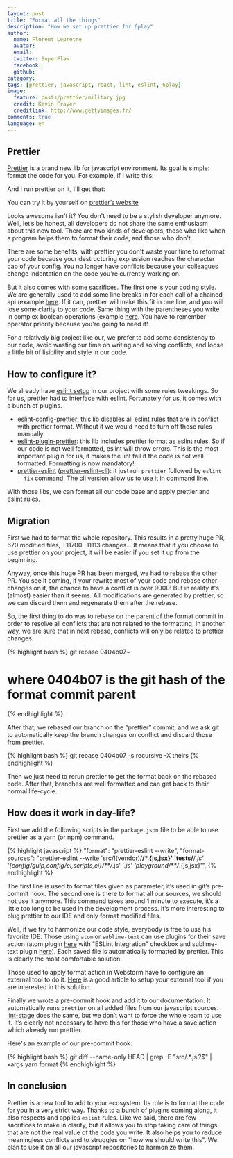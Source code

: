 ```yaml
---
layout: post
title: "Format all the things"
description: "How we set up prettier for 6play"
author:
  name: Florent Lepretre
  avatar:
  email:
  twitter: SuperFlaw
  facebook:       
  github:    
category:
tags: [prettier, javascript, react, lint, eslint, 6play]
image:
  feature: posts/prettier/military.jpg
  credit: Kevin Frayer
  creditlink: http://www.gettyimages.fr/
comments: true
language: en
---
```


## Prettier

[Prettier](https://github.com/prettier/prettier) is a brand new lib for javascript environment. Its goal is simple: format the code for you. For example, if I write this:
<script src="https://gist.github.com/flepretre/dcc564b045b204c7a2e184c8151ddfa0.js"></script>

And I run prettier on it, I'll get that:
<script src="https://gist.github.com/flepretre/5a18257706027651d7c38c1b2504f8a7.js"></script>

You can try it by yourself on [prettier’s website](https://prettier.github.io/prettier/#%7B%22content%22%3A%22import%20React%2C%20%7B%20Component%20%20%7D%20from%20'react'%3B%5Cn%5Cnexport%20default%5Cnclass%20Prettier%20extends%20Component%5Cn%7B%5Cn%20%20render%20()%7B%5Cn%20%20%20%20return%20(%5Cn%20%20%20%20%20%20%3Cdiv%20className%3D%5C%22prettier%5C%22%3E%5Cn%20%20%20%20%20%20%20%20%3Cdiv%3E%5Cn%20%20%20%20%20%20%20%20%20%20%3Ch1%3EAbout%20Prettier%3C%2Fh1%3E%3C%2Fdiv%3E%5Cn%20%20%20%20%20%20%20%20%3Cdiv%3EPrettier%20is%20gonna%20format%20all%20the%20things%2C%5Cn%20%20%20%20%20%20%20%20%20%20%20I%20don't%20need%20to%20be%20a%20stylish%20developer%20anymore%20%3Awink%3A%5Cn%20%20%20%20%20%20%20%20%3C%2Fdiv%3E%5Cn%20%20%20%20%20%20%3C%2Fdiv%3E%5Cn%20%20%20%20)%5Cn%20%20%7D%5Cn%7D%5Cn%22%2C%22options%22%3A%7B%22printWidth%22%3A120%2C%22tabWidth%22%3A2%2C%22singleQuote%22%3Afalse%2C%22trailingComma%22%3A%22all%22%2C%22bracketSpacing%22%3Afalse%2C%22jsxBracketSameLine%22%3Afalse%2C%22parser%22%3A%22babylon%22%2C%22doc%22%3Afalse%7D%7D)

Looks awesome isn't it? You don't need to be a stylish developer anymore. Well, let’s be honest, all developers do not share the same enthusiasm about this new tool. There are two kinds of developers, those who like when a program helps them to format their code, and those who don't.

There are some benefits, with prettier you don't waste your time to reformat your code because your destructuring expression reaches the character cap of your config. You no longer have conflicts because your colleagues change indentation on the code you're currently working on.

But it also comes with some sacrifices. The first one is your coding style. We are generally used to add some line breaks in for each call of a chained api (example [here](https://prettier.github.io/prettier/#%7B%22content%22%3A%22const%20renderPlayground%20%3D%20extraConfiguration%20%3D%3E%20%7B%5Cn%20%20store.dispatch(%5Cn%20%20%20%20settingsChange(%5Cn%20%20%20%20%20%20getPlaygroundBaseConfiguration(%5Cn%20%20%20%20%20%20%20%20merge(extraConfiguration%2C%20urlConfiguration)%5Cn%20%20%20%20%20%20)%5Cn%20%20%20%20)%5Cn%20%20)%3B%5Cn%7D%3B%5Cn%22%2C%22options%22%3A%7B%22printWidth%22%3A120%2C%22tabWidth%22%3A2%2C%22singleQuote%22%3Atrue%2C%22trailingComma%22%3A%22none%22%2C%22bracketSpacing%22%3Atrue%2C%22jsxBracketSameLine%22%3Afalse%2C%22parser%22%3A%22babylon%22%2C%22doc%22%3Afalse%7D%7D). If it can, prettier will make this fit in one line, and you will lose some clarity to your code. Same thing with the parentheses you write in complex boolean operations (example [here](https://prettier.github.io/prettier/#%7B%22content%22%3A%22export%20const%20mustRefresh%20%3D%20(%7Bapplaunch%3A%20%7BlastCheck%2C%20applaunchConfig%20%3D%20%7B%7D%7D%7D)%20%3D%3E%5Cn%20%20!lastCheck%20%7C%7C%20(moment().valueOf()%20-%20lastCheck%20%3E%20(applaunchConfig.maxAge%20%7C%7C%2015%20*%2060%20*%201000))%3B%22%2C%22options%22%3A%7B%22printWidth%22%3A120%2C%22tabWidth%22%3A2%2C%22singleQuote%22%3Atrue%2C%22trailingComma%22%3A%22none%22%2C%22bracketSpacing%22%3Atrue%2C%22jsxBracketSameLine%22%3Afalse%2C%22parser%22%3A%22babylon%22%2C%22doc%22%3Afalse%7D%7D). You have to remember operator priority because you're going to need it!

For a relatively big project like our, we prefer to add some consistency to our code, avoid wasting our time on writing and solving conflicts, and loose a little bit of lisibility and style in our code.

## How to configure it?

We already have [eslint setup](https://github.m6web.fr/m6web/eslint-config-m6web) in our project with some rules tweakings. So for us, prettier had to interface with eslint. Fortunately for us, it comes with a bunch of plugins.

- [eslint-config-prettier](https://github.com/prettier/eslint-config-prettier): this lib disables all eslint rules that are in conflict with prettier format. Without it we would need to turn off those rules manually.
- [eslint-plugin-prettier](https://github.com/not-an-aardvark/eslint-plugin-prettier): this lib includes prettier format as eslint rules. So if our code is not well formatted, eslint will throw errors. This is the most important plugin for us, it makes the lint fail if the code is not well formatted. Formatting is now mandatory!
- [prettier-eslint](https://github.com/prettier/prettier-eslint) ([prettier-eslint-cli](https://github.com/prettier/prettier-eslint-cli)): it just run `prettier` followed by `eslint --fix` command. The cli version allow us to use it in command line.

With those libs, we can format all our code base and apply prettier and eslint rules.

## Migration

First we had to format the whole repository. This results in a pretty huge PR, 670 modified files, +11700 -11113 changes... It means that if you choose to use prettier on your project, it will be easier if you set it up from the beginning.

Anyway, once this huge PR has been merged, we had to rebase the other PR. You see it coming, if your rewrite most of your code and rebase other changes on it, the chance to have a conflict is over 9000!
But in reality it's (almost) easier than it seems. All modifications are generated by prettier, so we can discard them and regenerate them after the rebase.

So, the first thing to do was to rebase on the parent of the format commit in order to resolve all conflicts that are not related to the formatting. In another way, we are sure that in next rebase, conflicts will only be related to prettier changes.

{% highlight bash %}
git rebase 0404b07~
# where 0404b07 is the git hash of the format commit parent
{% endhighlight %}

After that, we rebased our branch on the “prettier” commit, and we ask git to automatically keep the branch changes on conflict and discard those from prettier.

{% highlight bash %}
git rebase 0404b07 -s recursive -X theirs
{% endhighlight %}

Then we just need to rerun prettier to get the format back on the rebased code. After that, branches are well formatted and can get back to their normal life-cycle.

## How does it work in day-life?

First we add the following scripts in the `package.json` file to be able to use prettier as a yarn (or npm) command.

{% highlight javascript %}
    "format": "prettier-eslint --write",
    "format-sources": "prettier-eslint --write 'src/!(vendor)/**/*.{js,jsx}' 'tests/**/*.js' '{config/gulp,config/ci,scripts,ci}/**/*.js' '*.js' 'playground/**/*.{js,jsx}'",
{% endhighlight %}

The first line is used to format files given as parameter, it’s used in git’s pre-commit hook. The second one is there to format all our sources, we should not use it anymore. This command takes around 1 minute to execute, it’s a little too long to be used in the development process. It’s more interesting to plug prettier to our IDE and only format modified files.    

Well, if we try to harmonize our code style, everybody is free to use his favorite IDE.
Those using `atom` or `sublime-text` can use plugins for their save action (atom plugin [here](https://github.com/prettier/prettier-atom) with "ESLint Integration" checkbox and sublime-text plugin [here](https://github.com/TheSavior/ESLint-Formatter)). Each saved file is automatically formatted by prettier. This is clearly the most comfortable solution.

Those used to apply format action in Webstorm have to configure an external tool to do it. [Here](https://blog.jetbrains.com/webstorm/2016/08/using-external-tools/) is a good article to setup your external tool if you are interested in this solution.

Finally we wrote a pre-commit hook and add it to our documentation. It automatically runs `prettier` on all added files from our javascript sources. [lint-stage](https://github.com/okonet/lint-staged) does the same, but we don’t want to force the whole team to use it. It’s clearly not necessary to have this for those who have a save action which already run prettier.

Here's an example of our pre-commit hook:

{% highlight bash %}
git diff --name-only HEAD | grep -E "src/.*\.js.?$" | xargs yarn format
{% endhighlight %}

## In conclusion
Prettier is a new tool to add to your ecosystem. Its role is to format the code for you in a very strict way. Thanks to a bunch of plugins coming along, it also respects and applies `eslint` rules. Like we said, there are few sacrifices to make in clarity, but it allows you to stop taking care of things that are not the real value of the code you write. It also helps you to reduce meaningless conflicts and to struggles on "how we should write this". We plan to use it on all our javascript repositories to harmonize them.
